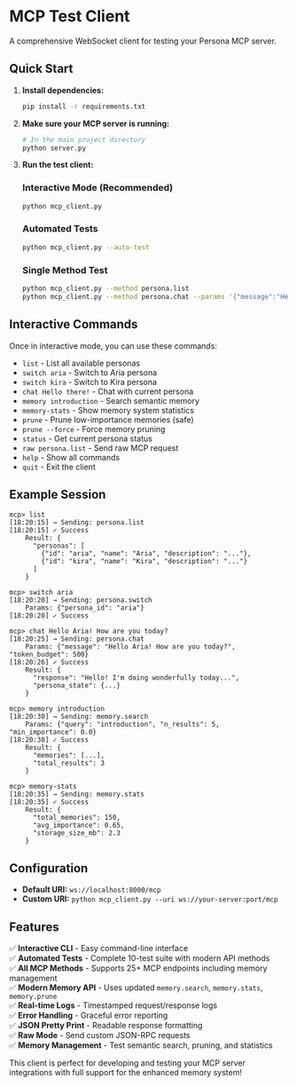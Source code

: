 # MCP Test Client

A comprehensive WebSocket client for testing your Persona MCP server.

## Quick Start

1. **Install dependencies:**

   ```bash
   pip install -r requirements.txt
   ```

2. **Make sure your MCP server is running:**

   ```bash
   # In the main project directory
   python server.py
   ```

3. **Run the test client:**

   ### Interactive Mode (Recommended)

   ```bash
   python mcp_client.py
   ```

   ### Automated Tests

   ```bash
   python mcp_client.py --auto-test
   ```

   ### Single Method Test

   ```bash
   python mcp_client.py --method persona.list
   python mcp_client.py --method persona.chat --params '{"message":"Hello!"}'
   ```

## Interactive Commands

Once in interactive mode, you can use these commands:

- `list` - List all available personas
- `switch aria` - Switch to Aria persona
- `switch kira` - Switch to Kira persona
- `chat Hello there!` - Chat with current persona
- `memory introduction` - Search semantic memory
- `memory-stats` - Show memory system statistics
- `prune` - Prune low-importance memories (safe)
- `prune --force` - Force memory pruning
- `status` - Get current persona status
- `raw persona.list` - Send raw MCP request
- `help` - Show all commands
- `quit` - Exit the client

## Example Session

```
mcp> list
[18:20:15] → Sending: persona.list
[18:20:15] ✓ Success
    Result: {
      "personas": [
        {"id": "aria", "name": "Aria", "description": "..."},
        {"id": "kira", "name": "Kira", "description": "..."}
      ]
    }

mcp> switch aria
[18:20:20] → Sending: persona.switch
    Params: {"persona_id": "aria"}
[18:20:20] ✓ Success

mcp> chat Hello Aria! How are you today?
[18:20:25] → Sending: persona.chat
    Params: {"message": "Hello Aria! How are you today?", "token_budget": 500}
[18:20:26] ✓ Success
    Result: {
      "response": "Hello! I'm doing wonderfully today...",
      "persona_state": {...}
    }

mcp> memory introduction
[18:20:30] → Sending: memory.search
    Params: {"query": "introduction", "n_results": 5, "min_importance": 0.0}
[18:20:30] ✓ Success
    Result: {
      "memories": [...],
      "total_results": 3
    }

mcp> memory-stats
[18:20:35] → Sending: memory.stats
[18:20:35] ✓ Success
    Result: {
      "total_memories": 150,
      "avg_importance": 0.65,
      "storage_size_mb": 2.3
    }
```

## Configuration

- **Default URI:** `ws://localhost:8000/mcp`
- **Custom URI:** `python mcp_client.py --uri ws://your-server:port/mcp`

## Features

✅ **Interactive CLI** - Easy command-line interface  
✅ **Automated Tests** - Complete 10-test suite with modern API methods  
✅ **All MCP Methods** - Supports 25+ MCP endpoints including memory management  
✅ **Modern Memory API** - Uses updated `memory.search`, `memory.stats`, `memory.prune`  
✅ **Real-time Logs** - Timestamped request/response logs  
✅ **Error Handling** - Graceful error reporting  
✅ **JSON Pretty Print** - Readable response formatting  
✅ **Raw Mode** - Send custom JSON-RPC requests  
✅ **Memory Management** - Test semantic search, pruning, and statistics

This client is perfect for developing and testing your MCP server integrations with full support for the enhanced memory system!
